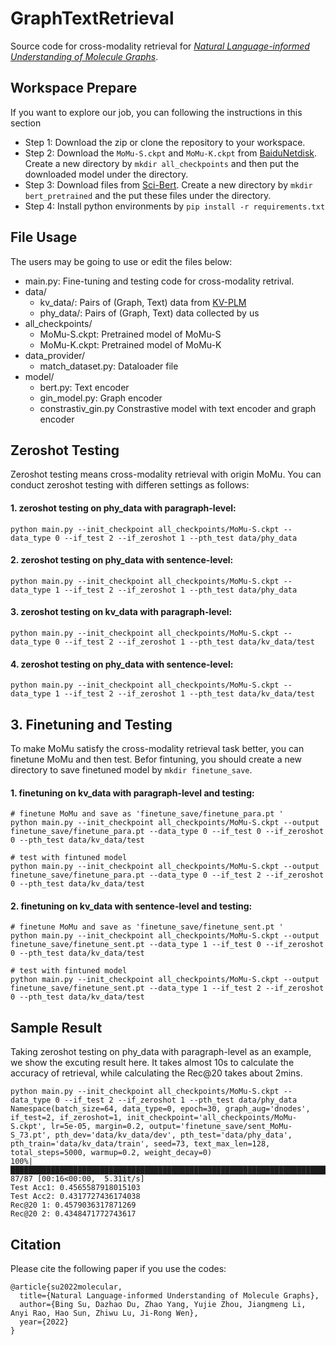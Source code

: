 
# GraphTextRetrieval
Source code for cross-modality retrieval for *[Natural Language-informed Understanding of Molecule Graphs](https://arxiv.org/abs/2209.05481)*. 
## Workspace Prepare
If you want to explore our job, you can following the instructions in this section
- Step 1: Download the zip or clone the repository to your workspace.
- Step 2: Download the `MoMu-S.ckpt` and `MoMu-K.ckpt` from [BaiduNetdisk](https://drive.google.com/drive/folders/1xig3-3JG63kR-Xqj1b9wkPEdxtfD_4IX?usp=sharing). Create a new directory by `mkdir all_checkpoints` and then put the downloaded model under the directory.
- Step 3: Download files from [Sci-Bert](https://huggingface.co/allenai/scibert_scivocab_uncased/tree/main). Create a new directory by `mkdir bert_pretrained` and the put these files under the directory.
- Step 4: Install python environments by `pip install -r requirements.txt`
## File Usage
The users may be going to use or edit the files below:
- main.py: Fine-tuning and testing code for cross-modality retrival. 
- data/
  - kv_data/: Pairs of (Graph, Text) data from  [KV-PLM](https://github.com/thunlp/KV-PLM)
  - phy_data/: Pairs of (Graph, Text) data collected by us
- all_checkpoints/
  - MoMu-S.ckpt: Pretrained model  of MoMu-S
  - MoMu-K.ckpt: Pretrained model of MoMu-K
- data_provider/
  - match_dataset.py: Dataloader file
- model/
  - bert.py: Text encoder
  - gin_model.py: Graph encoder
  - constrastiv_gin.py Constrastive model with text encoder and graph encoder

## Zeroshot Testing
Zeroshot testing means cross-modality retrieval with origin MoMu. You can conduct zeroshot testing with differen settings as follows:
#### 1. zeroshot testing on phy_data with paragraph-level:
```
python main.py --init_checkpoint all_checkpoints/MoMu-S.ckpt --data_type 0 --if_test 2 --if_zeroshot 1 --pth_test data/phy_data
```
#### 2. zeroshot testing on phy_data with sentence-level:
```
python main.py --init_checkpoint all_checkpoints/MoMu-S.ckpt --data_type 1 --if_test 2 --if_zeroshot 1 --pth_test data/phy_data
```
#### 3. zeroshot testing on kv_data with paragraph-level:
```
python main.py --init_checkpoint all_checkpoints/MoMu-S.ckpt --data_type 0 --if_test 2 --if_zeroshot 1 --pth_test data/kv_data/test
```
#### 4. zeroshot testing on phy_data with sentence-level:
```
python main.py --init_checkpoint all_checkpoints/MoMu-S.ckpt --data_type 1 --if_test 2 --if_zeroshot 1 --pth_test data/kv_data/test
```
## 3. Finetuning and Testing
To make MoMu satisfy the cross-modality retrieval task better, you can finetune MoMu and then test. Befor fintuning, you should create a new directory to save finetuned model by `mkdir finetune_save`. 
#### 1. finetuning on kv_data with paragraph-level and testing:
```
# finetune MoMu and save as 'finetune_save/finetune_para.pt '
python main.py --init_checkpoint all_checkpoints/MoMu-S.ckpt --output finetune_save/finetune_para.pt --data_type 0 --if_test 0 --if_zeroshot 0 --pth_test data/kv_data/test

# test with fintuned model
python main.py --init_checkpoint all_checkpoints/MoMu-S.ckpt --output finetune_save/finetune_para.pt --data_type 0 --if_test 2 --if_zeroshot 0 --pth_test data/kv_data/test
```
#### 2. finetuning on kv_data with sentence-level and testing:
```
# finetune MoMu and save as 'finetune_save/finetune_sent.pt '
python main.py --init_checkpoint all_checkpoints/MoMu-S.ckpt --output finetune_save/finetune_sent.pt --data_type 1 --if_test 0 --if_zeroshot 0 --pth_test data/kv_data/test

# test with fintuned model
python main.py --init_checkpoint all_checkpoints/MoMu-S.ckpt --output finetune_save/finetune_sent.pt --data_type 1 --if_test 2 --if_zeroshot 0 --pth_test data/kv_data/test
```
## Sample Result
Taking zeroshot testing on phy_data with paragraph-level as an example, we show the excuting result here.
It takes almost 10s to calculate the accuracy of retrieval, while calculating the Rec@20 takes about 2mins. 
```
python main.py --init_checkpoint all_checkpoints/MoMu-S.ckpt --data_type 0 --if_test 2 --if_zeroshot 1 --pth_test data/phy_data
Namespace(batch_size=64, data_type=0, epoch=30, graph_aug='dnodes', if_test=2, if_zeroshot=1, init_checkpoint='all_checkpoints/MoMu-S.ckpt', lr=5e-05, margin=0.2, output='finetune_save/sent_MoMu-S_73.pt', pth_dev='data/kv_data/dev', pth_test='data/phy_data', pth_train='data/kv_data/train', seed=73, text_max_len=128, total_steps=5000, warmup=0.2, weight_decay=0)
100%|█████████████████████████████████████████████████████████████████████████████████████████████████████████████████| 87/87 [00:16<00:00,  5.31it/s]
Test Acc1: 0.4565587918015103
Test Acc2: 0.4317727436174038
Rec@20 1: 0.4579036317871269
Rec@20 2: 0.4348471772743617
```

## Citation
Please cite the following paper if you use the codes:

```
@article{su2022molecular,
  title={Natural Language-informed Understanding of Molecule Graphs},
  author={Bing Su, Dazhao Du, Zhao Yang, Yujie Zhou, Jiangmeng Li, Anyi Rao, Hao Sun, Zhiwu Lu, Ji-Rong Wen},
  year={2022}
}
```
